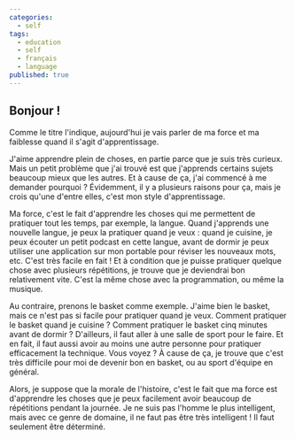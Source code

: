 ```yaml
---
categories:
  - self
tags:
  - education
  - self
  - français
  - language
published: true
---
```

## Bonjour !

Comme le titre l'indique, aujourd'hui je vais parler de ma force et ma faiblesse quand il s'agit d'apprentissage.

J'aime apprendre plein de choses, en partie parce que je suis très curieux. Mais un petit problème que j'ai trouvé est que j'apprends certains sujets beaucoup mieux que les autres. Et à cause de ça, j'ai commencé à me demander pourquoi ? Évidemment, il y a plusieurs raisons pour ça, mais je crois qu'une d'entre elles, c'est mon style d'apprentissage.

Ma force, c'est le fait d'apprendre les choses qui me permettent de pratiquer tout les temps, par exemple, la langue. Quand j'apprends une nouvelle langue, je peux la pratiquer quand je veux : quand je cuisine, je peux écouter un petit podcast en cette langue, avant de dormir je peux utiliser une application sur mon portable pour réviser les nouveaux mots, etc. C'est très facile en fait ! Et à condition que je puisse pratiquer quelque chose avec plusieurs répétitions, je trouve que je deviendrai bon relativement vite. C'est la même chose avec la programmation, ou même la musique.

Au contraire, prenons le basket comme exemple. J'aime bien le basket, mais ce n'est pas si facile pour pratiquer quand je veux. Comment pratiquer le basket quand je cuisine ? Comment pratiquer le basket cinq minutes avant de dormir ? D'ailleurs, il faut aller à une salle de sport pour le faire. Et en fait, il faut aussi avoir au moins une autre personne pour pratiquer efficacement la technique. Vous voyez ? À cause de ça, je trouve que c'est très difficile pour moi de devenir bon en basket, ou au sport d'équipe en général.

Alors, je suppose que la morale de l'histoire, c'est le fait que ma force est d'apprendre les choses que je peux facilement avoir beaucoup de répétitions pendant la journée. Je ne suis pas l'homme le plus intelligent, mais avec ce genre de domaine, il ne faut pas être très intelligent ! Il faut seulement être déterminé.
